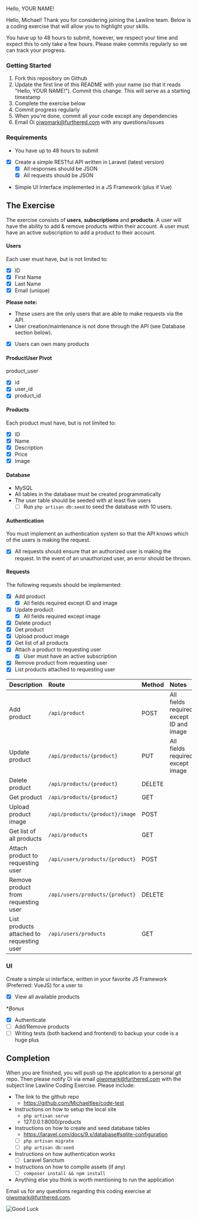 Hello, YOUR NAME!

Hello, Michael! Thank you for considering joining the Lawline team. Below is a coding exercise that will allow you
to highlight your skills.

You have up to 48 hours to submit, however, we respect your time and expect this to only take a few hours. Please make
commits regularly so we can track your progress.

### Getting Started

1. Fork this repository on Github
2. Update the first line of this README with your name (so that it reads "Hello, YOUR NAME!"). Commit this change. This
will serve as a starting timestamp
3. Complete the exercise below
4. Commit progress regularly
5. When you're done, commit all your code except any dependencies
6. Email Oi [oiwomark@furthered.com](mailto:oiwomark@furthered.com) with any questions/issues

### Requirements

- You have up to 48 hours to submit
- [x] Create a simple RESTful API written in Laravel (latest version)
    - [x] All responses should be JSON
    - [x] All requests should be JSON
- Simple UI Interface implemented in a JS Framework (plus if Vue)

## The Exercise

The exercise consists of **users**, **subscriptions** and **products**. A user will have the ability to add & remove
products within their account. A user must have an active subscription to add a product to their account.

#### Users

Each user must have, but is not limited to:

- [x] ID
- [x] First Name
- [x] Last Name
- [x] Email (unique)

**Please note:**

- These users are the only users that are able to make requests via the API.
- User creation/maintenance is not done through the API (see Database section below).
- [x] Users can own many products

#### ProductUser Pivot

product_user

- [x] id
- [x] user_id
- [x] product_id

#### Products

Each product must have, but is not limited to:

- [x] ID
- [x] Name
- [x] Description
- [x] Price
- [x] Image

#### Database

- MySQL
- All tables in the database must be created programmatically
- The user table should be seeded with at least five users
    - [ ] Run `php artisan db:seed` to seed the database with 10 users.

#### Authentication

You must implement an authentication system so that the API knows which of the users is making the request. 

- [x] All requests should ensure that an authorized user is making the request. In the event of an unauthorized user, an error should be thrown.

#### Requests

The following requests should be implemented:
- [x] Add product
    - [x] All fields required except ID and image
- [x] Update product
    - [x] All fields required except image
- [x] Delete product
- [x] Get product
- [x] Upload product image
- [x] Get list of all products
- [x] Attach a product to requesting user
    - [x] User must have an active subscription
- [x] Remove product from requesting user
- [x] List products attached to requesting user

| Description                               | Route                                     | Method | Notes                                   |
| :---------------------------------------- | :---------------------------------------- | :----- | :-------------------------------------- |
| Add product                               | `/api/product`                            | POST   | All fields required except ID and image |
| Update product                            | `/api/products/{product}`                 | PUT    | All fields required except image        |
| Delete product                            | `/api/products/{product}`                 | DELETE |                                         |
| Get product                               | `/api/products/{product}`                 | GET    |                                         |
| Upload product image                      | `/api/products/{product}/image`           | POST   |                                         |
| Get list of all products                  | `/api/products`                           | GET    |                                         |
| Attach product to requesting user         | `/api/users/products/{product}`           | POST   |                                         |
| Remove product from requesting user       | `/api/users/products/{product}`           | DELETE |                                         |
| List products attached to requesting user | `/api/users/products`                     | GET    |                                         |

### UI

Create a simple ui interface, written in your favorite JS Framework (Preferred: VueJS) for a user to

- [x] View all available products

**Bonus*
- [x] Authenticate
- [ ] Add/Remove products
- [ ] Writing tests (both backend and frontend) to backup your code is a huge plus

## Completion

When you are finished, you will push up the application to a personal git repo. Then please notify Oi via email
[oiwomark@furthered.com](mailto:oiwomark@furthered.com?subject=Lawline%20Code%20Challenge) with the subject line Lawline Coding Exercise. Please include:

- The link to the github repo
    - https://github.com/Michaeltlee/code-test
- Instructions on how to setup the local site
    - `php artisan serve`
    - 127.0.0.1:8000/products
- Instructions on how to create and seed database tables
    - https://laravel.com/docs/9.x/database#sqlite-configuration
    - [ ] `php artisan migrate`
    - [ ] `php artisan db:seed`
- Instructions on how authentication works
    - [ ] Laravel Sanctum
- Instructions on how to compile assets (if any)
    - [ ] `composer install && npm install`
- Anything else you think is worth mentioning to run the application

Email us for any questions regarding this coding exercise at oiwomark@furthered.com.

![Good Luck](http://www.reactiongifs.us/wp-content/uploads/2014/01/good_luck_morgan_freeman.gif)
